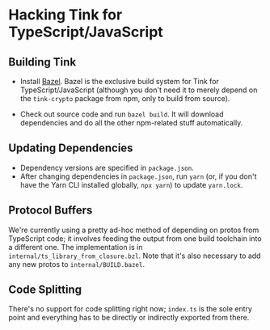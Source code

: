 # Hacking Tink for TypeScript/JavaScript

## Building Tink

*   Install [Bazel](https://docs.bazel.build/versions/master/install.html).
    Bazel is the exclusive build system for Tink for TypeScript/JavaScript
    (although you don't need it to merely depend on the `tink-crypto` package
    from npm, only to build from source).

*   Check out source code and run `bazel build`. It will download dependencies
    and do all the other npm-related stuff automatically.

## Updating Dependencies

*   Dependency versions are specified in `package.json`.
*   After changing dependencies in `package.json`, run `yarn` (or, if you don't
    have the Yarn CLI installed globally, `npx yarn`) to update `yarn.lock`.

## Protocol Buffers

We're currently using a pretty ad-hoc method of depending on protos from
TypeScript code; it involves feeding the output from one build toolchain into a
different one. The implementation is in `internal/ts_library_from_closure.bzl`.
Note that it's also necessary to add any new protos to `internal/BUILD.bazel`.

## Code Splitting

There's no support for code splitting right now; `index.ts` is the sole entry
point and everything has to be directly or indirectly exported from there.
